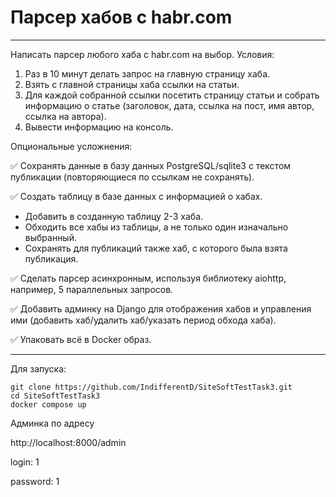 # Парсер хабов с habr.com

---
Написать парсер любого хаба с habr.com на выбор. Условия:
1) Раз в 10 минут делать запрос на главную страницу хаба.
2) Взять с главной страницы хаба ссылки на статьи.
3) Для каждой собранной ссылки посетить страницу статьи и собрать информацию о статье (заголовок, дата, ссылка на пост, имя автор, ссылка на автора).
4) Вывести информацию на консоль.

Опциональные усложнения:

✅ Сохранять данные в базу данных PostgreSQL/sqlite3 с текстом публикации (повторяющиеся по ссылкам не сохранять).

✅ Создать таблицу в базе данных с информацией о хабах. 
- Добавить в созданную таблицу 2-3 хаба.
- Обходить все хабы из таблицы, а не только один изначально выбранный.
- Сохранять для публикаций также хаб, с которого была взята публикация.

✅ Сделать парсер асинхронным, используя библиотеку aiohttp, например, 5 параллельных запросов.

✅ Добавить админку на Django для отображения хабов и управления ими (добавить хаб/удалить хаб/указать период обхода хаба).

✅ Упаковать всё в Docker образ.

---
Для запуска:
    
    git clone https://github.com/IndifferentD/SiteSoftTestTask3.git
    cd SiteSoftTestTask3
    docker compose up

Админка по адресу

http://localhost:8000/admin

login: 1

password: 1

